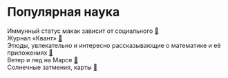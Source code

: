# Популярная наука

Иммунный статус макак зависит от социального  [&#128279;](http://elementy.ru/novosti_nauki/432883/Immunnyy_status_makak_zavisit_ot_sotsialnogo)<br>
Журнал «Квант» [&#128279;](http://elementy.ru/nauchno-populyarnaya_biblioteka/zhurnaly/kvant)<br>
Этюды, увлекательно и интересно рассказывающие о математике и её приложениях [&#128279;](http://www.etudes.ru/ru/)<br>
Ветер и лед на Марсе [&#128279;](https://geektimes.ru/post/276002/)<br>
Солнечные затмения, карты [&#128279;](https://habrahabr.ru/company/wolfram/blog/257455/)<br>


